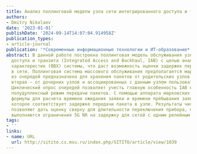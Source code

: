```yaml
---
title: Анализ поллинговой модели узла сети интегрированного доступа и транзита
authors:
- Dmitry Nikolaev
date: '2023-01-01'
publishDate: '2024-09-14T14:07:04.914958Z'
publication_types:
- article-journal
publication: '*Современные информационные технологии и ИТ-образование*'
abstract: В данной работе построена поллинговая модель обслуживания узла сети интегрированного
  доступа и транзита (Integrated Access and Backhaul, IAB) с целью анализа вероятностно-временных
  характеристик (ВВХ) системы, что даст возможность оценки задержек передачи пакетов
  в сети. Поллинговая система массового обслуживания предполагается марковской. Одна
  из очередей предназначена для хранения пакетов от родительских узлов сети IAB, а
  вторая – от дочерних узлов и ассоциированных с данным узлом пользовательских устройств.
  Циклический опрос очередей позволяет учесть главную особенность IAB в сетях 5G –
  полудуплексный режим передачи пакетов. С помощью аппарата марковских процессов получены
  формулы для расчета времени ожидания заявки и времени пребывания заявки в системе,
  которое соответствует задержке передачи пакета в узле. Результаты численного анализа
  позволяют дать оценку сверху для длительности переключения прибора, при которой
  выполняются ограничения 5G NR на задержку для сетей с одним релейным узлом.
tags:
- ''
links:
- name: URL
  url: http://sitito.cs.msu.ru/index.php/SITITO/article/view/1039
---
```

